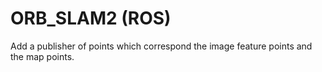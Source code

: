 # ORB_SLAM2 (ROS)

Add a publisher of points which correspond the image feature points and the map points.